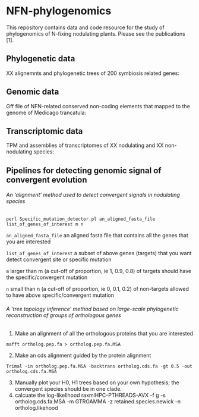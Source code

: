 # NFN-phylogenomics

This repository contains data and code resource for the study of phylogenomics of N-fixing nodulating plants.
Please see the publications [1]. 

## Phylogenetic data

XX alignemnts and phylogenetic trees of 200 symbiosis related genes:

## Genomic data

Gff file of NFN-related conserved non-coding elements that mapped to the genome of Medicago trancatula:

## Transcriptomic data

TPM and assemblies of transcriptomes of XX nodulating and XX non-nodulating species:

## Pipelines for detecting genomic signal of convergent evolution

###### An ‘alignment’ method used to detect convergent signals in nodulating species

```
perl Specific_mutation_detector.pl an_aligned_fasta_file list_of_genes_of_interest m n
```
`an_aligned_fasta_file` an aligned fasta file that contains all the genes that you are interested

`list_of_genes_of_interest` a subset of above genes (targets) that you want detect convergent site or specific mutation

`m` larger than  m (a cut-off of proportion, ie 1, 0.9, 0.8) of targets should have the specific/convergent mutation

`n` small than n (a cut-off of proportion, ie 0, 0.1, 0.2) of non-targets allowed to have above specific/convergent mutation


###### A ‘tree topology inference’ method based on large-scale phylogenetic reconstruction of groups of orthologous genes

1. Make an alignment of all the orthologous proteins that you are interested
```
mafft ortholog.pep.fa > ortholog.pep.fa.MSA
```

2. Make an cds alignment guided by the protein alignment
```
Trimal -in ortholog.pep.fa.MSA -backtrans ortholog.cds.fa -gt 0.5 -out ortholog.cds.fa.MSA
```
3. Manually plot your H0, H1 trees based on your own hypothesis; the convergent species should be in one clade. 
4. calcuate the log-likelihood
raxmlHPC-PTHREADS-AVX -f g -s ortholog.cds.fa.MSA -m GTRGAMMA -z retained.species.newick -n ortholog.likehood
